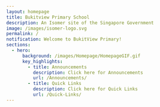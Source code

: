 ```yaml
---
layout: homepage
title: Bukitview Primary School
description: An Isomer site of the Singapore Government
image: /images/isomer-logo.svg
permalink: /
notification: Welcome to BukitView Primary!
sections:
  - hero:
      background: /images/Homepage/HomepageGIF.gif
      key_highlights:
        - title: Announcements
          description: Click here for Announcements
          url: /Announcements/
        - title: Quick Links
          description: Click here for Quick Links
          url: /Quick-Links/
---
```

